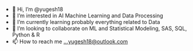 - 👋 Hi, I’m @yugesh18
- 👀 I’m interested in AI Machine Learning and Data Processing
- 🌱 I’m currently learning probably everything related to Data
- 💞️ I’m looking to collaborate on ML and Statistical Modeling, SAS, SQL, Python & R
- 📫 How to reach me ...yugesh18@outlook.com

<!---
yugesh18/yugesh18 is a ✨ special ✨ repository because its `README.md` (this file) appears on your GitHub profile.
You can click the Preview link to take a look at your changes.
--->
